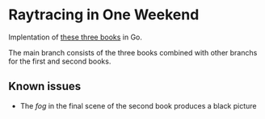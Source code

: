# Raytracing in One Weekend

Implentation of [these three books](https://raytracing.github.io/) in Go.

The main branch consists of the three books combined with other branchs for the first and second books.

## Known issues

* The *fog* in the final scene of the second book produces a black picture 